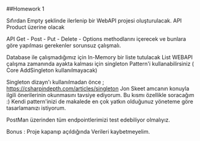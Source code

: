 ##Homework 1

Sıfırdan Empty şeklinde ilerlenip bir WebAPI projesi oluşturulacak. API Product üzerine olacak

API Get - Post - Put - Delete - Options methodlarını içerecek ve bunlara göre yapılması gerekenler sorunsuz çalışmalı.

Database ile çalışmadığımız için In-Memory bir liste tutulacak List WEBAPI çalışma zamanında ayakta kalması için singleton Pattern'i kullanabilirsiniz ( Core AddSingleton kullanılmayacak)

Singleton dizayn'ı kullanılmadan önce ; https://csharpindepth.com/articles/singleton Jon Skeet amcanın konuyla ilgili önerilerinin okunmasını tavsiye ediyorum. Bu kısmı özellikle soracağım :) Kendi pattern'inizi de makalede en çok yatkın olduğunuz yöneteme göre tasarlamanızı istiyorum.

PostMan üzerinden tüm endpointlerimizi test edebiliyor olmalıyız.

Bonus : Proje kapanıp açıldığında Verileri kaybetmeyelim.
